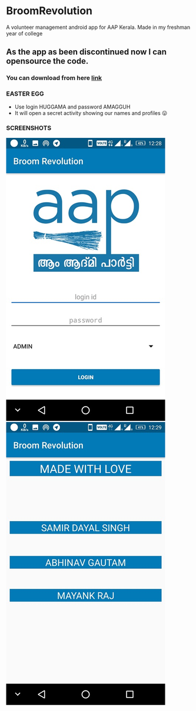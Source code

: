# BroomRevolution
A volunteer management android app for AAP Kerala. Made in my freshman year of college

## As the app as been discontinued now I can opensource the code.
### You can download from here [link](https://apkpure.com/broom-revolution/org.aapkerala.broomRevolution)

### EASTER EGG
* Use login HUGGAMA and password AMAGGUH
* It will open a secret activity showing our names and profiles :stuck_out_tongue: 

### SCREENSHOTS

![alt text](https://github.com/Gotham13121997/BroomRevolution/blob/master/pics/pic1.jpeg) 
![alt text](https://github.com/Gotham13121997/BroomRevolution/blob/master/pics/pic2.jpeg)  
